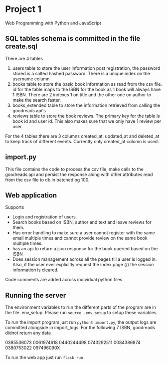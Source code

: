 # Project 1

Web Programming with Python and JavaScript

## SQL tables schema is committed in the file create.sql

There are 4 tables
1) users table to store the user information post registration, the password stored is a salted hashed password. There is a unique index on the username column
2) books table to store the basic book information as read from the csv file. id for the table maps to the ISBN for the book as 1 book will always have 1 ISBN. There are 2 indexes 1 on title and the other one on author to make the search faster.
3) books_extended table to store the information retrieved from calling the goodreads api's
4) reviews table to store the book reviews. The primary key for the table is book id and user id. This also makes sure that we only have 1 review per user.

For the 4 tables there are 3 columns created_at, updated_at and deleted_at to keep track of different events. Currently only created_at column is used.

## import.py

This file contains the code to process the csv file, make calls to the goodreads api and persist the response along with other attributes read from the csv file to db in batched og 100.

## Web application

Supports
- Login and registration of users.
- Search books based on ISBN, author and text and leave reviews for them.
- Has error handling to make sure a user cannot register with the same email multiple times and cannot provide review on the same book multiple times.
- has an api to return a json response for the book queried based on the ISBN
- Does session management across all the pages till a user is logged in. Also, if the user ever explicitly request the index page (/) the session information is cleared.

Code comments are added across individual python files.

## Running the server

The environment variables to run the different parts of the program are in the file .env_setup. Please run `source .env_setup` to setup these variables.

To run the import program just run `python3 import.py`, the output logs are committed alongside in import_logs. For the following 7 ISBN, goodreads didnot return any data

 0385536073
 0061974618
 0440244498
 0743292511
 0084386874
 0380753022
 097496090X

To run the web app just run `flask run`
